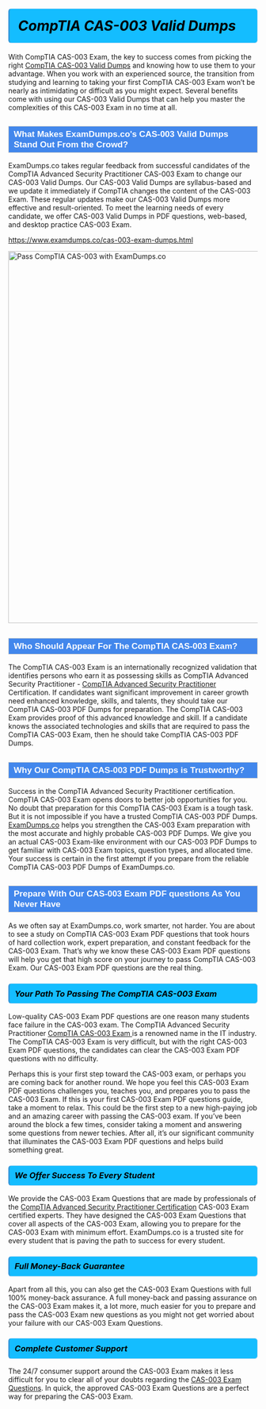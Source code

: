 <h1>                <strong><span style="display: block; color: #000000; background: #14BDFF; border: 0.5px solid #AED6F1; border-left: 3px solid #3498DB; padding: .6em; border-radius: 6px;">                     <em>CompTIA CAS-003 <span class="exam_variation">Valid Dumps</span> </em>                </span></strong>            </h1>                        <p>With CompTIA CAS-003 Exam, the key to success comes from picking the right <a href="https://www.examdumps.co/cas-003-exam-dumps.html">CompTIA CAS-003 <span class="exam_variation">Valid Dumps</span></a> and             knowing how to use them to your advantage.             When you work with an experienced source, the transition from studying and learning to taking your first CompTIA CAS-003 Exam             won’t be nearly as intimidating or difficult as you might expect. Several benefits come with using our CAS-003 <span class="exam_variation">Valid Dumps</span> that can             help you master the complexities of this CAS-003 Exam in no time at all.</p>                        <h2 style="background: #4287ec; border: 1px solid #cccccc; padding: 5px 10px;">                <span style="color: #ffffff;">                    <span style="font-size: 11pt;">                        <span style="line-height: normal;">                            <span style="font-family: Calibri,sans-serif;">                                <strong>                                    <span style="font-size: 13.0pt;">What Makes ExamDumps.co's CAS-003 <span class="exam_variation">Valid Dumps</span> Stand Out From the Crowd?</span>                                </strong>                            </span>                        </span>                    </span>                </span>            </h2>                        <p>ExamDumps.co takes regular feedback from successful candidates of the CompTIA Advanced Security Practitioner CAS-003 Exam to change             our CAS-003 <span class="exam_variation">Valid Dumps</span>. Our CAS-003 <span class="exam_variation">Valid Dumps</span> are syllabus-based and we update it immediately if CompTIA changes             the content of the CAS-003 Exam.             These regular updates make our CAS-003 <span class="exam_variation">Valid Dumps</span> more effective and result-oriented. To meet the learning needs of every candidate,             we offer CAS-003 <span class="exam_variation">Valid Dumps</span> in PDF questions, web-based, and desktop practice CAS-003 Exam.</p>                                    <p><a href="https://www.examdumps.co/cas-003-exam-dumps.html">https://www.examdumps.co/cas-003-exam-dumps.html</a></p>                        <p><a href="https://www.examdumps.co/"><img src="https://www.examdumps.co//images/banners/big-sale-20-percent-discount-offer-examdumps.jpg" class="postImage" alt="Pass CompTIA CAS-003 with ExamDumps.co" width="750"></a></p>                                        <h2 style="background: #4287ec; border: 1px solid #cccccc; padding: 5px 10px;">                <span style="color: #ffffff;">                    <span style="font-size: 11pt;">                        <span style="line-height: normal;">                            <span style="font-family: Calibri,sans-serif;">                                <strong>                                    <span style="font-size: 13.0pt;">Who Should Appear For The CompTIA CAS-003 Exam?</span>                                </strong>                            </span>                        </span>                    </span>                </span>            </h2>                        <p>The CompTIA CAS-003 Exam is an internationally recognized validation that identifies persons who earn it as possessing skills as             CompTIA Advanced Security Practitioner - <a href="https://www.examdumps.co/cas-003-exam-dumps.html">CompTIA Advanced Security Practitioner</a> Certification. If candidates want significant improvement in             career growth need enhanced knowledge, skills, and talents, they should take our CompTIA CAS-003 <span class="exam_variation2">PDF Dumps</span> for preparation.             The CompTIA CAS-003 Exam provides proof of this advanced knowledge and skill. If a candidate knows the associated technologies and skills             that are required to pass the CompTIA CAS-003 Exam, then he should take CompTIA CAS-003 <span class="exam_variation2">PDF Dumps</span>.</p>                        <h2 style="background: #4287ec; border: 1px solid #cccccc; padding: 5px 10px;">                <span style="color: #ffffff;">                    <span style="font-size: 11pt;">                        <span style="line-height: normal;">                            <span style="font-family: Calibri,sans-serif;">                                <strong>                                    <span style="font-size: 13.0pt;">Why Our CompTIA CAS-003 <span class="exam_variation2">PDF Dumps</span> is Trustworthy?</span>                                </strong>                            </span>                        </span>                    </span>                </span>            </h2>                        <p>Success in the CompTIA Advanced Security Practitioner certification. CompTIA CAS-003 Exam opens doors to better job opportunities for you.             No doubt that preparation for this CompTIA CAS-003 Exam is a tough task. But it is not impossible if you have a trusted CompTIA CAS-003 <span class="exam_variation2">PDF Dumps</span>.             <a href="https://www.examdumps.co/">ExamDumps.co</a> helps you strengthen the CAS-003 Exam preparation with the most accurate and highly probable CAS-003 <span class="exam_variation2">PDF Dumps</span>. We give you an             actual CAS-003 Exam-like environment with our CAS-003 <span class="exam_variation2">PDF Dumps</span> to get familiar with CAS-003 Exam topics, question types, and allocated time.             Your success is certain in the first attempt if you prepare from the reliable CompTIA CAS-003 <span class="exam_variation2">PDF Dumps</span> of ExamDumps.co.</p>                        <h2 style="background: #4287ec; border: 1px solid #cccccc; padding: 5px 10px;">                <span style="color: #ffffff;">                    <span style="font-size: 11pt;">                        <span style="line-height: normal;">                            <span style="font-family: Calibri,sans-serif;">                                <strong>                                    <span style="font-size: 13.0pt;">Prepare With Our CAS-003 <span class="exam_variation3">Exam PDF questions</span> As You Never Have</span>                                </strong>                            </span>                        </span>                    </span>                </span>            </h2>                        <p>As we often say at ExamDumps.co, work smarter, not harder. You are about to see a study on CompTIA CAS-003 <span class="exam_variation3">Exam PDF questions</span> that took hours of hard collection work,             expert preparation, and constant feedback for the CAS-003 Exam. That’s why we know these CAS-003 <span class="exam_variation3">Exam PDF questions</span> will help you get that high score on your             journey to pass CompTIA CAS-003 Exam. Our CAS-003 <span class="exam_variation3">Exam PDF questions</span> are the real thing.</p>                        <h3>                <strong>                    <span style="display: block; color: #000000; background: #14BDFF; border: 0.5px solid #AED6F1; border-left: 3px solid #3498DB; padding: .6em; border-radius: 6px;">                        <em>Your Path To Passing The CompTIA CAS-003 Exam</em>                    </span>                </strong>            </h3>                        <p>Low-quality CAS-003 <span class="exam_variation3">Exam PDF questions</span> are one reason many students face failure in the CAS-003 exam. The CompTIA Advanced Security Practitioner <a href="https://www.examdumps.co/comptia-exam-dumps.html">CompTIA CAS-003 Exam </a>             is a renowned name in the IT industry. The CompTIA CAS-003 Exam is very difficult, but with the right CAS-003 <span class="exam_variation3">Exam PDF questions</span>, the candidates can clear the             CAS-003 <span class="exam_variation3">Exam PDF questions</span> with no difficulty.</p>                        <p>Perhaps this is your first step toward the CAS-003 exam, or perhaps you are coming back for another round. We hope you feel this             CAS-003 <span class="exam_variation3">Exam PDF questions</span> challenges you,             teaches you, and prepares you to pass the CAS-003 Exam. If this is your first CAS-003 <span class="exam_variation3">Exam PDF questions</span> guide, take a moment to relax. This could be the first step to             a new high-paying job and an amazing career with passing the CAS-003 exam. If you’ve been around the block a few times, consider taking a moment and             answering some questions from newer techies. After all, it’s our significant community that illuminates the CAS-003 <span class="exam_variation3">Exam PDF questions</span> and helps build something great.</p>                        <h3>                <strong>                    <span style="display: block; color: #000000; background: #14BDFF; border: 0.5px solid #AED6F1; border-left: 3px solid #3498DB; padding: .6em; border-radius: 6px;">                        <em>We Offer Success To Every Student</em>                    </span>                </strong>            </h3>                        <p>We provide the CAS-003 <span class="exam_variation4">Exam Questions</span> that are made by professionals of the <a href="https://www.examdumps.co/casp-exam-dumps.html">CompTIA Advanced Security Practitioner Certification</a> CAS-003 Exam certified experts.             They have designed the CAS-003 <span class="exam_variation4">Exam Questions</span> that cover all aspects of the CAS-003 Exam, allowing you to prepare for the            CAS-003 Exam with minimum effort.             ExamDumps.co is a trusted site for every student that is paving the path to success for every student.</p>                        <h3>                <strong>                    <span style="display: block; color: #000000; background: #14BDFF; border: 0.5px solid #AED6F1; border-left: 3px solid #3498DB; padding: .6em; border-radius: 6px;">                        <em>Full Money-Back Guarantee</em>                    </span>                </strong>            </h3>                        <p>Apart from all this, you can also get the CAS-003 <span class="exam_variation4">Exam Questions</span> with full 100% money-back assurance. A full money-back and passing assurance on             the CAS-003 Exam makes it,             a lot more, much easier for you to prepare and pass the CAS-003 Exam new questions as you might             not get worried about your failure with our CAS-003 <span class="exam_variation4">Exam Questions</span>.</p>                                    <h3>                <strong>                    <span style="display: block; color: #000000; background: #14BDFF; border: 0.5px solid #AED6F1; border-left: 3px solid #3498DB; padding: .6em; border-radius: 6px;">                        <em>Complete Customer Support</em>                    </span>                </strong>            </h3>                        <p>The 24/7 consumer support around the CAS-003 Exam makes it less difficult for you to clear all of your doubts regarding the <a href="https://www.examdumps.co/cas-003-exam-dumps.html">CAS-003 <span class="exam_variation4">Exam Questions</span></a>. In quick,             the approved CAS-003 <span class="exam_variation4">Exam Questions</span> are a perfect way for preparing the CAS-003 Exam.</p>                    
